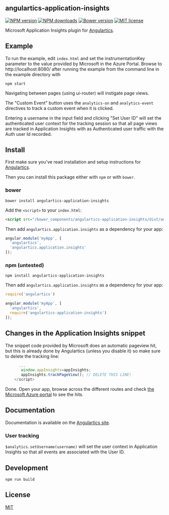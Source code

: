 ## angulartics-application-insights

[![NPM version][npm-image]][npm-url] [![NPM downloads][npm-downloads-image]][npm-downloads-url] [![Bower version][bower-image]][bower-url] [![MIT license][license-image]][license-url]

Microsoft Application Insights plugin for [Angulartics](https://github.com/angulartics/angulartics).

## Example

To run the example, edit `index.html` and set the instrumentationKey parameter to the value provided by Microsoft in the Azure Portal. Browse to http://localhost:8080/ after running the example from the command line in the example directory with
```shell
npm start
``` 

Navigating between pages (using ui-router) will instigate page views.

The "Custom Event" button uses the `analytics-on` and `analytics-event` directives to track a custom event when it is clicked.

Entering a username in the input field and clicking "Set User ID" will set the authenticated user context for the tracking session so that all page views are tracked in Application Insights with as Authenticated user traffic with the Auth user Id recorded.

## Install

First make sure you've read installation and setup instructions for [Angulartics](https://github.com/angulartics/angulartics#install).

Then you can install this package either with `npm` or with `bower`.

### bower

```shell
bower install angulartics-application-insights
```

Add the `<script>` to your `index.html`:

```html
<script src="/bower_components/angulartics-application-insights/dist/angulartics-application-insights.min.js"></script>
```

Then add `angulartics.application.insights` as a dependency for your app:

```javascript
angular.module('myApp', [
  'angulartics', 
  'angulartics.application.insights'
]);
```

### npm (untested)

```shell
npm install angulartics-application-insights
```

Then add `angulartics.application.insights` as a dependency for your app:

```javascript
require('angulartics')

angular.module('myApp', [
  'angulartics', 
  require('angulartics-application-insights')
]);
```

## Changes in the Application Insights snippet

The snippet code provided by Microsoft does an automatic pageview hit, but this is already done by Angulartics (unless you disable it) so make sure to delete the tracking line:

```js
      ...
       window.appInsights=appInsights;
       appInsights.trackPageView(); // DELETE THIS LINE!
    </script>
```

Done. Open your app, browse across the different routes and check [the Microsoft Azure portal](https://portal.azure.com) to see the hits.

## Documentation

Documentation is available on the [Angulartics site](http://angulartics.github.io/).

### User tracking
`$analytics.setUsername(username)` will set the user context in Application Insights so that all events are associated with the User ID.

## Development

```shell
npm run build
```

## License

[MIT](LICENSE)

[npm-image]: https://img.shields.io/npm/v/angulartics-application-insights.svg
[npm-url]: https://npmjs.org/package/angulartics-application-insights
[npm-downloads-image]: https://img.shields.io/npm/dm/angulartics-application-insights.svg
[npm-downloads-url]: https://npmjs.org/package/angulartics-application-insights
[bower-image]: https://img.shields.io/bower/v/angulartics-application-insights.svg
[bower-url]: http://bower.io/search/?q=angulartics-application-insights
[license-image]: http://img.shields.io/badge/license-MIT-blue.svg
[license-url]: LICENSE

